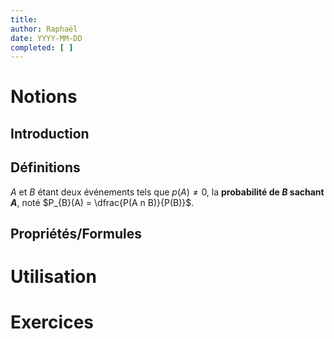 ```yaml
---
title: 
author: Raphaël
date: YYYY-MM-DD
completed: [ ]
---
```


# Notions
## Introduction


## Définitions
$A$ et $B$ étant deux événements tels que $p(A)≠0$, la **probabilité de $B$ sachant $A$**, noté $P_{B}(A) = \dfrac{P(A n B)}{P(B)}$.

## Propriétés/Formules

# Utilisation


# Exercices


